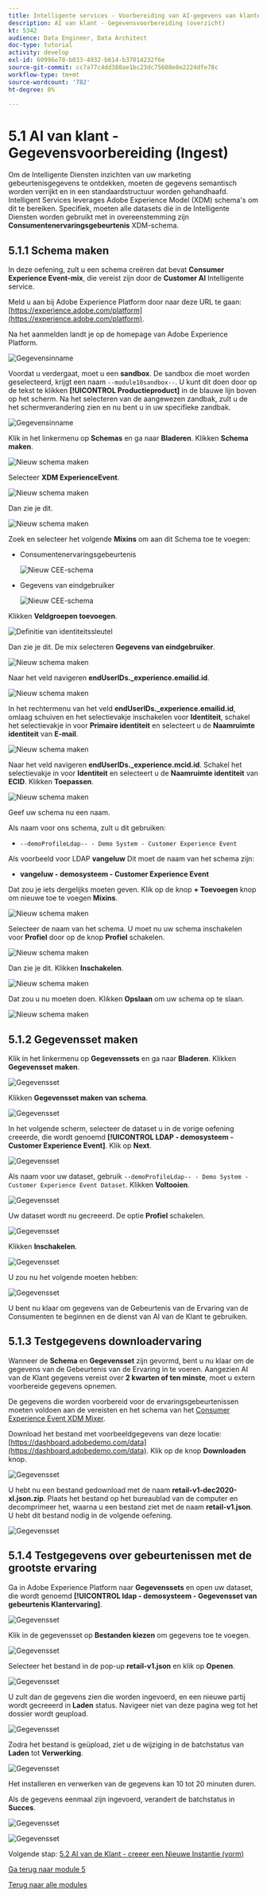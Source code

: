 ```yaml
---
title: Intelligente services - Voorbereiding van AI-gegevens van klanten (Ingest)
description: AI van klant - Gegevensvoorbereiding (overzicht)
kt: 5342
audience: Data Engineer, Data Architect
doc-type: tutorial
activity: develop
exl-id: 60996e70-b033-4932-b614-b37014232f6e
source-git-commit: cc7a77c4dd380ae1bc23dc75608e8e2224dfe78c
workflow-type: tm+mt
source-wordcount: '782'
ht-degree: 0%

---
```


# 5.1 AI van klant - Gegevensvoorbereiding (Ingest)

Om de Intelligente Diensten inzichten van uw marketing gebeurtenisgegevens te ontdekken, moeten de gegevens semantisch worden verrijkt en in een standaardstructuur worden gehandhaafd. Intelligent Services leverages Adobe Experience Model (XDM) schema&#39;s om dit te bereiken.
Specifiek, moeten alle datasets die in de Intelligente Diensten worden gebruikt met in overeenstemming zijn **Consumentenervaringsgebeurtenis** XDM-schema.

## 5.1.1 Schema maken

In deze oefening, zult u een schema creëren dat bevat **Consumer Experience Event-mix**, die vereist zijn door de **Customer AI** Intelligente service.

Meld u aan bij Adobe Experience Platform door naar deze URL te gaan: [https://experience.adobe.com/platform](https://experience.adobe.com/platform).

Na het aanmelden landt je op de homepage van Adobe Experience Platform.

![Gegevensinname](../module2/images/home.png)

Voordat u verdergaat, moet u een **sandbox**. De sandbox die moet worden geselecteerd, krijgt een naam ``--module10sandbox--``. U kunt dit doen door op de tekst te klikken **[!UICONTROL Productieproduct]** in de blauwe lijn boven op het scherm. Na het selecteren van de aangewezen zandbak, zult u de het schermverandering zien en nu bent u in uw specifieke zandbak.

![Gegevensinname](../module2/images/sb1.png)

Klik in het linkermenu op **Schemas** en ga naar **Bladeren**. Klikken **Schema maken**.

![Nieuw schema maken](./images/create-schema-button.png)

Selecteer **XDM ExperienceEvent**.

![Nieuw schema maken](./images/xdmee.png)

Dan zie je dit.

![Nieuw schema maken](./images/xdmee1.png)

Zoek en selecteer het volgende **Mixins** om aan dit Schema toe te voegen:

- Consumentenervaringsgebeurtenis

   ![Nieuw CEE-schema](./images/cee.png)

- Gegevens van eindgebruiker

   ![Nieuw CEE-schema](./images/identitymap.png)

Klikken **Veldgroepen toevoegen**.

![Definitie van identiteitssleutel](./images/addmixin.png)

Dan zie je dit. De mix selecteren **Gegevens van eindgebruiker**.

![Nieuw schema maken](./images/eui1.png)

Naar het veld navigeren **endUserIDs._experience.emailid.id**.

![Nieuw schema maken](./images/eui2.png)

In het rechtermenu van het veld **endUserIDs._experience.emailid.id**, omlaag schuiven en het selectievakje inschakelen voor **Identiteit**, schakel het selectievakje in voor **Primaire identiteit** en selecteert u de **Naamruimte identiteit** van **E-mail**.

![Nieuw schema maken](./images/eui3.png)

Naar het veld navigeren **endUserIDs._experience.mcid.id**. Schakel het selectievakje in voor **Identiteit** en selecteert u de **Naamruimte identiteit** van **ECID**. Klikken **Toepassen**.

![Nieuw schema maken](./images/eui4.png)

Geef uw schema nu een naam.

Als naam voor ons schema, zult u dit gebruiken:

- `--demoProfileLdap-- - Demo System - Customer Experience Event`

Als voorbeeld voor LDAP **vangeluw** Dit moet de naam van het schema zijn:

- **vangeluw - demosysteem - Customer Experience Event**

Dat zou je iets dergelijks moeten geven. Klik op de knop **+ Toevoegen** knop om nieuwe toe te voegen **Mixins**.

![Nieuw schema maken](./images/xdmee2.png)

Selecteer de naam van het schema. U moet nu uw schema inschakelen voor **Profiel** door op de knop **Profiel** schakelen.

![Nieuw schema maken](./images/xdmee3.png)

Dan zie je dit. Klikken **Inschakelen**.

![Nieuw schema maken](./images/xdmee4.png)

Dat zou u nu moeten doen. Klikken **Opslaan** om uw schema op te slaan.

![Nieuw schema maken](./images/xdmee5.png)

## 5.1.2 Gegevensset maken

Klik in het linkermenu op **Gegevenssets** en ga naar **Bladeren**. Klikken **Gegevensset maken**.

![Gegevensset](./images/createds.png)

Klikken **Gegevensset maken van schema**.

![Gegevensset](./images/createdatasetfromschema.png)

In het volgende scherm, selecteer de dataset u in de vorige oefening creeerde, die wordt genoemd **[!UICONTROL LDAP - demosysteem - Customer Experience Event]**. Klik op **Next**.

![Gegevensset](./images/createds1.png)

Als naam voor uw dataset, gebruik `--demoProfileLdap-- - Demo System - Customer Experience Event Dataset`. Klikken **Voltooien**.

![Gegevensset](./images/createds2.png)

Uw dataset wordt nu gecreeerd. De optie **Profiel** schakelen.

![Gegevensset](./images/createds3.png)

Klikken **Inschakelen**.

![Gegevensset](./images/createds4.png)

U zou nu het volgende moeten hebben:

![Gegevensset](./images/createds5.png)

U bent nu klaar om gegevens van de Gebeurtenis van de Ervaring van de Consumenten te beginnen en de dienst van AI van de Klant te gebruiken.

## 5.1.3 Testgegevens downloadervaring

Wanneer de **Schema** en **Gegevensset** zijn gevormd, bent u nu klaar om de gegevens van de Gebeurtenis van de Ervaring in te voeren. Aangezien AI van de Klant gegevens vereist over **2 kwarten of ten minste**, moet u extern voorbereide gegevens opnemen.

De gegevens die worden voorbereid voor de ervaringsgebeurtenissen moeten voldoen aan de vereisten en het schema van het [Consumer Experience Event XDM Mixer](https://github.com/adobe/xdm/blob/797cf4930d5a80799a095256302675b1362c9a15/docs/reference/context/experienceevent-consumer.schema.md).

Download het bestand met voorbeeldgegevens van deze locatie: [https://dashboard.adobedemo.com/data](https://dashboard.adobedemo.com/data). Klik op de knop **Downloaden** knop.

![Gegevensset](./images/dsn1.png)

U hebt nu een bestand gedownload met de naam **retail-v1-dec2020-xl.json.zip**. Plaats het bestand op het bureaublad van de computer en decomprimeer het, waarna u een bestand ziet met de naam **retail-v1.json**. U hebt dit bestand nodig in de volgende oefening.

![Gegevensset](./images/ingest.png)

## 5.1.4 Testgegevens over gebeurtenissen met de grootste ervaring

Ga in Adobe Experience Platform naar **Gegevenssets** en open uw dataset, die wordt genoemd **[!UICONTROL ldap - demosysteem - Gegevensset van gebeurtenis Klantervaring]**.

![Gegevensset](./images/ingest1.png)

Klik in de gegevensset op **Bestanden kiezen** om gegevens toe te voegen.

![Gegevensset](./images/ingest2.png)

Selecteer het bestand in de pop-up **retail-v1.json** en klik op **Openen**.

![Gegevensset](./images/ingest3.png)

U zult dan de gegevens zien die worden ingevoerd, en een nieuwe partij wordt gecreeerd in **Laden** status. Navigeer niet van deze pagina weg tot het dossier wordt geupload.

![Gegevensset](./images/ingest4.png)

Zodra het bestand is geüpload, ziet u de wijziging in de batchstatus van **Laden** tot **Verwerking**.

![Gegevensset](./images/ingest5.png)

Het installeren en verwerken van de gegevens kan 10 tot 20 minuten duren.

Als de gegevens eenmaal zijn ingevoerd, verandert de batchstatus in **Succes**.

![Gegevensset](./images/ingest7.png)

![Gegevensset](./images/ingest8.png)

Volgende stap: [5.2 AI van de Klant - creeer een Nieuwe Instantie (vorm)](./ex2.md)

[Ga terug naar module 5](./intelligent-services.md)

[Terug naar alle modules](./../../overview.md)
